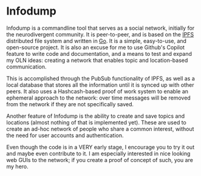 # Infodump

Infodump is a commandline tool that serves as a social network, initially for the neurodivergent community. It is peer-to-peer, and is based on the [IPFS](https://ipfs.io) distributed file system and written in [Go](https://golang.org/). It is a simple, easy-to-use, and open-source project. It is also an excuse for me to use Github's Copilot feature to write code and documentation, and a means to test and expand my OLN ideas: creating a network that enables topic and location-based communication.

This is accomplished through the PubSub functionality of IPFS, as well as a local database that stores all the information until it is synced up with other peers. It also uses a Hashcash-based proof of work system to enable an ephemeral approach to the network: over time messages will be removed from the network if they are not specifically saved.

Another feature of Infodump is the ability to create and save topics and locations (almost nothing of that is implemented yet). These are used to create an ad-hoc network of people who share a common interest, without the need for user accounts and authentication.

Even though the code is in a VERY early stage, I encourage you to try it out and maybe even contribute to it. I am especially interested in nice looking web GUIs to the network; if you create a proof of concept of such, you are my hero.